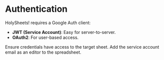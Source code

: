# Authentication

HolySheets! requires a Google Auth client:

- **JWT (Service Account)**: Easy for server-to-server.
- **OAuth2**: For user-based access.

Ensure credentials have access to the target sheet. Add the service account email as an editor to the spreadsheet.
